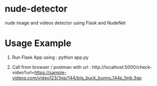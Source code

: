 # nude-detector

nude image and videos detector using Flask and NudeNet

# Usage Example

1. Run Flask App using :
   python app.py

2. Call from browser / postman with url :
   http://localhost:5000/check-video?url=https://sample-videos.com/video123/3gp/144/big_buck_bunny_144p_1mb.3gp

